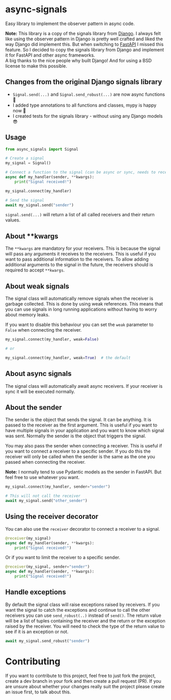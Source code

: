 # async-signals

Easy library to implement the observer pattern in async code.

**Note:** This library is a copy of the signals library from 
[Django](https://docs.djangoproject.com/en/4.1/topics/signals/). I always felt
like using the observer pattern in Django is pretty well crafted and liked
the way Django did implement this. But when switching to
[FastAPI](https://fastapi.tiangolo.com/) I missed this feature. So I decided
to copy the signals library from Django and implement it for FastAPI and other
async frameworks.  
A big thanks to the nice people why built Django! And for using a BSD license
to make this possible.

## Changes from the original Django signals library

* `Signal.send(...)` and `Signal.send_robust(...)` are now async functions 🚀
* I added type annotations to all functions and classes, mypy is happy now 🧐
* I created tests for the signals library - without using any Django models 😎

## Usage

```python
from async_signals import Signal

# Create a signal
my_signal = Signal()

# Connect a function to the signal (can be async or sync, needs to receive **kwargs)
async def my_handler(sender, **kwargs):
    print("Signal received!")

my_signal.connect(my_handler)

# Send the signal
await my_signal.send("sender")
```

`signal.send(...)` will return a list of all called receivers and their return
values.

## About **kwargs

The `**kwargs` are mandatory for your receivers. This is because the signal
will pass any arguments it receives to the receivers. This is useful if you
want to pass additional information to the receivers. To allow adding
additional arguments to the signal in the future, the receivers should is
required to accept `**kwargs`.

## About weak signals

The signal class will automatically remove signals when the receiver is
garbage collected. This is done by using weak references. This means that
you can use signals in long running applications without having to worry
about memory leaks.

If you want to disable this behaviour you can set the `weak` parameter to
`False` when connecting the receiver.

```python
my_signal.connect(my_handler, weak=False)

# or

my_signal.connect(my_handler, weak=True)  # the default
```

## About async signals

The signal class will automatically await async receivers. If your receiver
is sync it will be executed normally.

## About the sender

The sender is the object that sends the signal. It can be anything. It is
passed to the receiver as the first argument. This is useful if you want to
have multiple signals in your application and you want to know which signal
was sent. Normally the sender is the object that triggers the signal.

You may also pass the sender when connecting a receiver. This is useful if
you want to connect a receiver to a specific sender. If you do this the
receiver will only be called when the sender is the same as the one you
passed when connecting the receiver.

**Note:** I normally tend to use Pydantic models as the sender in FastAPI. But
feel free to use whatever you want.

```python
my_signal.connect(my_handler, sender="sender")

# This will not call the receiver
await my_signal.send("other_sender")
```

## Using the receiver decorator

You can also use the `receiver` decorator to connect a receiver to a signal.

```python
@receiver(my_signal)
async def my_handler(sender, **kwargs):
    print("Signal received!")
```

Or if you want to limit the receiver to a specific sender.

```python
@receiver(my_signal, sender="sender")
async def my_handler(sender, **kwargs):
    print("Signal received!")
```

## Handle exceptions

By default the signal class will raise exceptions raised by receivers. If
you want the signal to catch the exceptions and continue to call the other
receivers you can use `send_robust(..)` instead of `send()`. The return value
will be a list of tuples containing the receiver and the return or the
exception raised by the receiver. You will need to check the type of the
return value to see if it is an exception or not.

```python
await my_signal.send_robust("sender")
```

# Contributing

If you want to contribute to this project, feel free to just fork the project,
create a dev branch in your fork and then create a pull request (PR). If you
are unsure about whether your changes really suit the project please create an
issue first, to talk about this.

